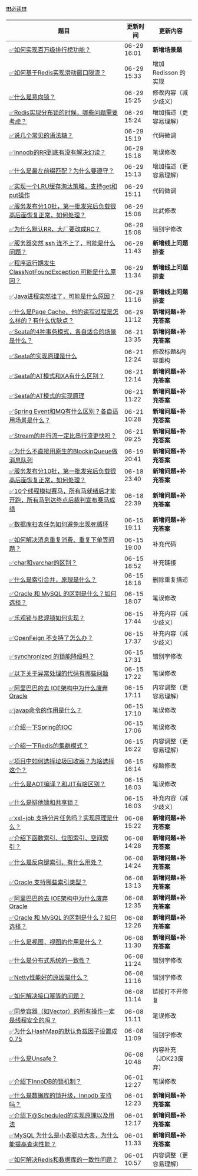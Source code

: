[❗❗❗必读❗❗❗](https://www.yuque.com/hollis666/qyhor6/ycscnksw0cw2wus4)



| **题目** | **更新时间** | **更新内容** |
| --- | --- | --- |
| [✅如何实现百万级排行榜功能？](https://www.yuque.com/hollis666/qyhor6/tym5ygcdfyg4tk1n) | 06-29 16:01 | **新增场景题** |
| [✅如何基于Redis实现滑动窗口限流？](https://www.yuque.com/hollis666/qyhor6/saoeievgraqwxgs1) | 06-29 15:33 | 增加 Redisson 的实现 |
| [✅什么是意向锁？](https://www.yuque.com/hollis666/qyhor6/zf7nalngrigml547) | 06-29 15:25 | 修改内容（减少歧义） |
| [✅Redis实现分布锁的时候，哪些问题需要考虑？](https://www.yuque.com/hollis666/qyhor6/zrney050xgem0voc) | 06-29 15:24 | 增加描述（更容易理解） |
| [✅说几个常见的语法糖？](https://www.yuque.com/hollis666/qyhor6/dwdzin) | 06-29 15:19 | 代码微调 |
| [✅Innodb的RR到底有没有解决幻读？](https://www.yuque.com/hollis666/qyhor6/vmaulo) | 06-29 15:18 | 笔误修改 |
| [✅什么是最左前缀匹配？为什么要遵守？](https://www.yuque.com/hollis666/qyhor6/cc9mglopp4nigg59) | 06-29 15:13 | 增加描述（更容易理解） |
| [✅实现一个LRU缓存淘汰策略，支持get和put操作](https://www.yuque.com/hollis666/qyhor6/qk8y0w5wa0vpcyzp) | 06-29 15:11 | 代码微调 |
| [✅服务发布分10批，第一批发完后负载很高后面恢复正常，如何处理？](https://www.yuque.com/hollis666/qyhor6/wi3la5wznf1uuen3) | 06-29 15:08 | 比武修改 |
| [✅为什么默认RR，大厂要改成RC？](https://www.yuque.com/hollis666/qyhor6/moe9ws) | 06-29 15:08 | 错别字修改 |
| [✅服务器突然 ssh 连不上了，可能是什么问题？](https://www.yuque.com/hollis666/qyhor6/ihvm77o3hy3t3cx6) | 06-29 11:43 | **新增线上问题排查** |
| [✅程序运行期发生ClassNotFoundException 可能是什么原因？](https://www.yuque.com/hollis666/qyhor6/hplvh5v7fzor6zr7) | 06-29 11:34 | **新增线上问题排查** |
| [✅Java进程突然挂了，可能是什么原因？](https://www.yuque.com/hollis666/qyhor6/chvwkk4a3xa6cii1) | 06-29 11:16 | **新增线上问题排查** |
| [✅什么是Page Cache，他的读写过程是怎么样的？有什么优缺点？](https://www.yuque.com/hollis666/qyhor6/cfl80ptdn7r31s6f) | 06-29 11:12 | **新增问题+补充答案** |
| [✅Seata的4种事务模式，各自适合的场景是什么？](https://www.yuque.com/hollis666/qyhor6/cx86tg6tdhmz1dm9) | 06-21 13:35 | **新增问题+补充答案** |
| [✅Seata的实现原理是什么](https://www.yuque.com/hollis666/qyhor6/qro9fl9lsiinx1tu) | 06-21 12:24 | 修改标题&内容重构 |
| [✅Seata的AT模式和XA有什么区别？](https://www.yuque.com/hollis666/qyhor6/fzd9nmraf5krr4m0) | 06-21 12:14 | **新增问题+补充答案** |
| [✅Seata的AT模式的实现原理](https://www.yuque.com/hollis666/qyhor6/me3ge4vavi0fokgq) | 06-21 11:22 | **新增问题+补充答案** |
| [✅Spring Event和MQ有什么区别？各自适用场景是什么？](https://www.yuque.com/hollis666/qyhor6/eugy3gggbymf6gp3) | 06-21 10:28 | **新增问题+补充答案** |
| [✅Stream的并行流一定比串行流更快吗？](https://www.yuque.com/hollis666/qyhor6/ol476y0fb7dkx2yp) | 06-21 09:25 | **新增问题+补充答案** |
| [✅为什么不直接用原生的BlockinQueue做消息队列](https://www.yuque.com/hollis666/qyhor6/obgfsg459tg5g6ad) | 06-19 20:41 | **新增问题+补充答案** |
| [✅服务发布分10批，第一批发完后负载很高后面恢复正常，如何处理？](https://www.yuque.com/hollis666/qyhor6/wi3la5wznf1uuen3) | 06-18 23:40 | **新增问题+补充答案** |
| [✅10个线程模拟赛马，所有马就绪后才能开跑，所有马到达终点后裁判宣布赛马成绩](https://www.yuque.com/hollis666/qyhor6/fmxgv20sy2r8hs2v) | 06-18 22:39 | **新增问题+补充答案** |
| [✅数据库扫表任务如何避免出现死循环](https://www.yuque.com/hollis666/qyhor6/kseb1kopfbtovn30) | 06-15 19:11 | **新增问题+补充答案** |
| [✅如何解决消息重复消费、重复下单等问题？](https://www.yuque.com/hollis666/qyhor6/paqecpn87o0v6np5) | 06-15 19:00 | 补充代码 |
| [✅char和varchar的区别？](https://www.yuque.com/hollis666/qyhor6/xodf4gdc6i9goyt6) | 06-15 18:52 | 补充链接 |
| [✅什么是索引合并，原理是什么？](https://www.yuque.com/hollis666/qyhor6/cn34kd6tlw54ulmi) | 06-15 18:18 | 删除重复描述 |
| [✅Oracle 和 MySQL 的区别是什么？如何选择？](https://www.yuque.com/hollis666/qyhor6/hrdea48tzqmtizbk) | 06-15 18:07 | 笔误修改 |
| [✅乐观锁与悲观锁如何实现？](https://www.yuque.com/hollis666/qyhor6/ionc18) | 06-15 17:44 | 补充内容（减少歧义） |
| [✅OpenFeign 不支持了怎么办？](https://www.yuque.com/hollis666/qyhor6/itmcpq5517975ttq) | 06-15 17:37 | 补充内容（减少歧义） |
| [✅synchronized 的锁能降级吗？](https://www.yuque.com/hollis666/qyhor6/ghg8a3skmvxgquvh) | 06-15 17:31 | 错别字修改 |
| [✅以下关于异常处理的代码有哪些问题](https://www.yuque.com/hollis666/qyhor6/bwxlms) | 06-15 17:22 | 笔误修改 |
| [✅阿里巴巴的去 IOE架构中为什么废弃 Oracle](https://www.yuque.com/hollis666/qyhor6/ozuigivzabx10ccx) | 06-15 17:11 | 内容调整（更容易理解） |
| [✅javap命令的作用是什么？](https://www.yuque.com/hollis666/qyhor6/xz23fep6vq62x5hm) | 06-15 17:10 | 笔误修改 |
| [✅介绍一下Spring的IOC](https://www.yuque.com/hollis666/qyhor6/wswp59) | 06-15 17:06 | 笔误修改 |
| [✅介绍一下Redis的集群模式？](https://www.yuque.com/hollis666/qyhor6/namhuv165lorwudw) | 06-15 16:22 | 内容调整（更容易理解） |
| [✅项目中如何选择垃圾回收器？为啥选择这个？](https://www.yuque.com/hollis666/qyhor6/fykv0mt786qx8ifa) | 06-15 16:14 | 标题修改 |
| [✅什么是AOT编译？和JIT有啥区别？](https://www.yuque.com/hollis666/qyhor6/cy5i6guhszisviks) | 06-15 16:03 | 笔误修改 |
| [✅什么是排他锁和共享锁？](https://www.yuque.com/hollis666/qyhor6/ec5yhfon858vcq5p) | 06-15 16:03 | 补充内容（减少歧义） |
| [✅xxl-job 支持分片任务吗？实现原理是什么？](https://www.yuque.com/hollis666/qyhor6/vnzzza8v69078qc1) | 06-08 15:22 | **新增问题+补充答案** |
| [✅介绍下函数索引、位图索引、空间索引？](https://www.yuque.com/hollis666/qyhor6/yp0urza5spqi11kz) | 06-08 14:28 | **新增问题+补充答案** |
| [✅什么是反向键索引，有什么用处？](https://www.yuque.com/hollis666/qyhor6/ragi9onqwc55ge2q) | 06-08 14:24 | **新增问题+补充答案** |
| [✅Oracle 支持哪些索引类型？](https://www.yuque.com/hollis666/qyhor6/bgilo3s62eu34q23) | 06-08 13:13 | **新增问题+补充答案** |
| [✅阿里巴巴的去 IOE架构中为什么废弃 Oracle](https://www.yuque.com/hollis666/qyhor6/ozuigivzabx10ccx) | 06-08 12:35 | **新增问题+补充答案** |
| [✅Oracle 和 MySQL 的区别是什么？如何选择？](https://www.yuque.com/hollis666/qyhor6/hrdea48tzqmtizbk) | 06-08 12:26 | **新增问题+补充答案** |
| [✅什么是视图，视图的作用是什么？](https://www.yuque.com/hollis666/qyhor6/kris4thwb31b2l1n) | 06-08 11:30 | **新增问题+补充答案** |
| [✅什么是分布式系统的一致性？](https://www.yuque.com/hollis666/qyhor6/ywhzkoqti2n6zh6g) | 06-08 11:24 | 错别字修改 |
| [✅Netty性能好的原因是什么？](https://www.yuque.com/hollis666/qyhor6/ilms3crzfpxldub5) | 06-08 11:16 | 错别字修改 |
| [✅如何解决接口幂等的问题？](https://www.yuque.com/hollis666/qyhor6/gz2qwl) | 06-08 11:14 | 链接打不开修复 |
| [✅同步容器（如Vector）的所有操作一定是线程安全的吗？](https://www.yuque.com/hollis666/qyhor6/zvdr34qim77wfrsm) | 06-08 11:11 | 笔误修改 |
| [✅为什么HashMap的默认负载因子设置成0.75](https://www.yuque.com/hollis666/qyhor6/qq99gipzlvhzcuer) | 06-08 11:09 | 错别字修改 |
| [✅什么是Unsafe？](https://www.yuque.com/hollis666/qyhor6/prx4n1mxtbk8qffq) | 06-08 10:48 | 内容补充（JDK23废弃） |
| [✅介绍下InnoDB的锁机制？](https://www.yuque.com/hollis666/qyhor6/rgdoek) | 06-01 12:27 | 笔误修改 |
| [✅什么是数据库的锁升级，Innodb 支持吗？](https://www.yuque.com/hollis666/qyhor6/lytbcslc6e3tpuu1) | 06-01 12:23 | **新增问题+补充答案** |
| [✅介绍下@Scheduled的实现原理以及用法](https://www.yuque.com/hollis666/qyhor6/fvisrutmltymyng2) | 06-01 12:17 | **新增问题+补充答案** |
| [✅MySQL 为什么是小表驱动大表，为什么能提高查询性能？](https://www.yuque.com/hollis666/qyhor6/lxb1s5pqizgaib0k) | 06-01 11:33 | **新增问题+补充答案** |
| [✅如何解决Redis和数据库的一致性问题？](https://www.yuque.com/hollis666/qyhor6/tmcgo0) | 06-01 10:57 | 内容调整（更容易理解） |


